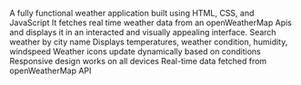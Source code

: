 A fully functional weather application built using HTML, CSS, and JavaScript 
It fetches real time weather data from an openWeatherMap Apis and displays it in an interacted and visually appealing interface.
Search weather by city name
Displays temperatures, weather condition, humidity, windspeed
Weather icons update dynamically based on conditions
Responsive design works on all devices
Real-time data fetched from openWeatherMap API
